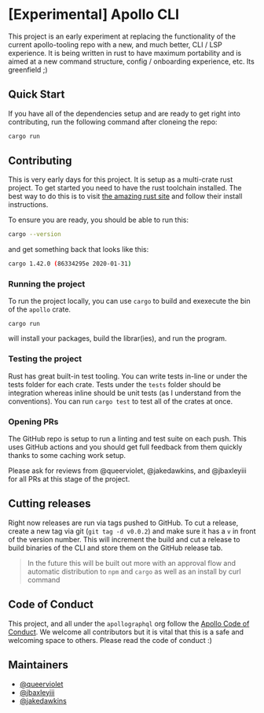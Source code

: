 # [Experimental] Apollo CLI


This project is an early experiment at replacing the functionality of the current apollo-tooling repo with a new, and much better, CLI / LSP experience. It is being written in rust to have maximum portability and is aimed at a new command structure, config / onboarding experience, etc. Its greenfield ;)

## Quick Start
If you have all of the dependencies setup and are ready to get right into contributing, run the following command after cloneing the repo:

```sh
cargo run
```

## Contributing

This is very early days for this project. It is setup as a multi-crate rust project. To get started you need to have the rust toolchain installed. The best way to do this is to visit [the amazing rust site](https://www.rust-lang.org/learn/get-started) and follow their install instructions.

To ensure you are ready, you should be able to run this:

```sh
cargo --version
```

and get something back that looks like this:

```sh
cargo 1.42.0 (86334295e 2020-01-31)
```

### Running the project
To run the project locally, you can use `cargo` to build and exexecute the bin of the `apollo` crate.

```
cargo run
```

will install your packages, build the librar(ies), and run the program.

### Testing the project
Rust has great built-in test tooling. You can write tests in-line or under the tests folder for each crate. Tests under the `tests` folder should be integration whereas inline should be unit tests (as I understand from the conventions). You can run `cargo test` to test all of the crates at once.

### Opening PRs
The GitHub repo is setup to run a linting and test suite on each push. This uses GitHub actions and you should get full feedback from them quickly thanks to some caching work setup.

Please ask for reviews from @queerviolet, @jakedawkins, and @jbaxleyiii for all PRs at this stage of the project.

## Cutting releases
Right now releases are run via tags pushed to GitHub. To cut a release, create a new tag via git (`git tag -d v0.0.2`) and make sure it has a `v` in front of the version number. This will increment the build and cut a release to build binaries of the CLI and store them on the GitHub release tab. 

> In the future this will be built out more with an approval flow and automatic distribution to `npm` and `cargo` as well as an install by curl command


## Code of Conduct
This project, and all under the `apollographql` org follow the [Apollo Code of Conduct](https://www.apollographql.com/docs/community/code-of-conduct/). We welcome all contributors but it is vital that this is a safe and welcoming space to others. Please read the code of conduct :)

## Maintainers
- [@queerviolet](https://github.com/queerviolet)
- [@jbaxleyiii](https://github.com/jbaxleyiii)
- [@jakedawkins](https://github.com/jakedawkins)
